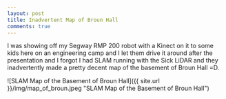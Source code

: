 ```yaml
---
layout: post
title: Inadvertent Map of Broun Hall
comments: true
---
```


I was showing off my Segway RMP 200 robot with a Kinect on it to some kids here on an engineering camp and I let them drive it around after the presentation and I forgot I had SLAM running with the Sick LiDAR and they inadvertently made a pretty decent map of the basement of Broun Hall =D.

![SLAM Map of the Basement of Broun Hall]({{ site.url }}/img/map_of_broun.jpeg "SLAM Map of the Basement of Broun Hall")
